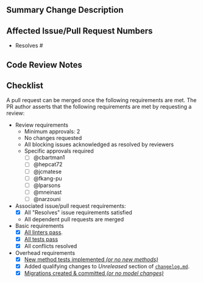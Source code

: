 <!-- markdownlint-disable-next-line first-line-heading -->
## Summary Change Description

<!-- Briefly describe the changes in this pull request (put details in the
developer section of the linked issue(s)). -->

## Affected Issue/Pull Request Numbers

- Resolves #<!--issue_number-->
<!--
- Partially addresses #issue_number
- Depends on parent #pull_request_number
- Depends on child #pull_request_number
-->

## Code Review Notes

<!-- Describe any areas of concern that code reviewers should pay particular
attention to.  E.g. There are significant logic changes in function X. -->

## Checklist

A pull request can be merged once the following requirements are met.  The PR
author asserts that the following requirements are met by requesting a review:

- Review requirements
  - Minimum approvals: 2 <!-- Author: Edit as desired -->
  - No changes requested
  - All blocking issues acknowledged as resolved by reviewers
  - Specific approvals required
    <!-- Author: Approvals from the contributors you select are required
    regardless of minimum approvals.  Check or delete as desired. -->
    - [ ] @cbartman1
    - [ ] @hepcat72
    - [ ] @jcmatese
    - [ ] @fkang-pu
    - [ ] @lparsons
    - [ ] @mneinast
    - [ ] @narzouni
- Associated issue/pull request requirements:
  - [x] All "Resolves" issue requirements satisfied
  - All dependent pull requests are merged
- Basic requirements
  - [x] [All linters pass](https://github.com/Princeton-LSI-ResearchComputing/tracebase/blob/main/CONTRIBUTING.md#linting).
  - [x] [All tests pass](https://github.com/Princeton-LSI-ResearchComputing/tracebase/blob/main/CONTRIBUTING.md#quality-control)
  - [x] All conflicts resolved
- Overhead requirements
  - [x] [New method tests implemented *(or no new methods)*](https://github.com/Princeton-LSI-ResearchComputing/tracebase/blob/main/CONTRIBUTING.md#test-implementation)
  - [x] Added qualifying changes to *Unreleased* section of [`changelog.md`](https://github.com/Princeton-LSI-ResearchComputing/tracebase/blob/main/changelog.md).
  - [x] [Migrations created & committed *(or no model changes)*](https://github.com/Princeton-LSI-ResearchComputing/tracebase/blob/main/CONTRIBUTING.md#migration-process)
